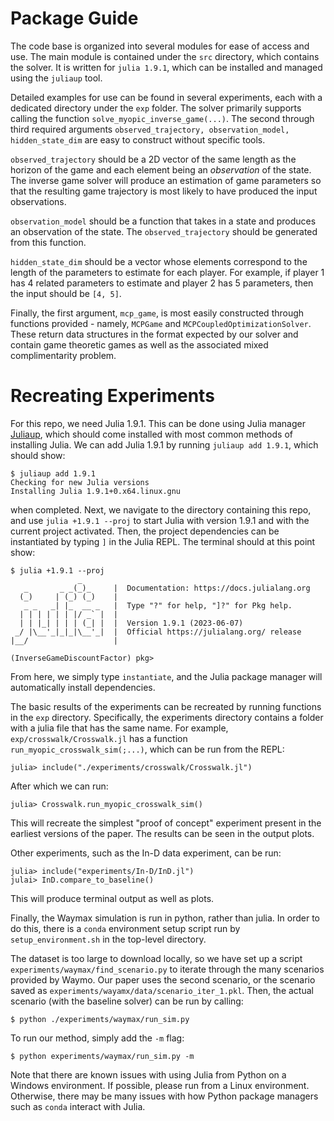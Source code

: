 # Package Guide
The code base is organized into several modules for ease of access and use.
The main module is contained under the `src` directory, which contains the solver.
It is written for `julia 1.9.1`, which can be installed and managed using the `juliaup` tool.

Detailed examples for use can be found in several experiments, each with a dedicated directory under the ```exp``` folder. The solver primarily supports calling the function `solve_myopic_inverse_game(...)`. The second through third required arguments `observed_trajectory, observation_model, hidden_state_dim` are easy to construct without specific tools.

```observed_trajectory``` should be a 2D vector of the same length as the horizon of the game and each element being an *observation* of the state. The inverse game solver will produce an estimation of game parameters so that the resulting game trajectory is most likely to have produced the input observations.

`observation_model` should be a function that takes in a state and produces an observation of the state. The `observed_trajectory` should be generated from this function.

`hidden_state_dim` should be a vector whose elements correspond to the length of the parameters to estimate for each player. For example, if player 1 has 4 related parameters to estimate and player 2 has 5 parameters, then the input should be `[4, 5]`. 

Finally, the first argument, ```mcp_game```, is most easily constructed through functions provided - namely, `MCPGame` and `MCPCoupledOptimizationSolver`. These return data structures in the format expected by our solver and contain game theoretic games as well as the associated mixed complimentarity problem. 

# Recreating Experiments
For this repo, we need Julia 1.9.1. This can be done using Julia manager [Juliaup](https://github.com/JuliaLang/juliaup), which should come installed with most common methods of installing Julia.
We can add Julia 1.9.1 by running `juliaup add 1.9.1`, which should show:
```
$ juliaup add 1.9.1
Checking for new Julia versions
Installing Julia 1.9.1+0.x64.linux.gnu
```
when completed.
Next, we navigate to the directory containing this repo, and use `julia +1.9.1 --proj` to start Julia with version 1.9.1 and with the current project activated.
Then, the project dependencies can be instantiated by typing `]` in the Julia REPL.
The terminal should at this point show:
```
$ julia +1.9.1 --proj
               _
   _       _ _(_)_     |  Documentation: https://docs.julialang.org
  (_)     | (_) (_)    |
   _ _   _| |_  __ _   |  Type "?" for help, "]?" for Pkg help.
  | | | | | | |/ _` |  |
  | | |_| | | | (_| |  |  Version 1.9.1 (2023-06-07)
 _/ |\__'_|_|_|\__'_|  |  Official https://julialang.org/ release
|__/                   |

(InverseGameDiscountFactor) pkg> 
```
From here, we simply type `instantiate`, and the Julia package manager will automatically install dependencies.


The basic results of the experiments can be recreated by running functions in the ```exp``` directory. Specifically, the experiments directory contains a folder with a julia file that has the same name. For example, `exp/crosswalk/Crosswalk.jl` has a function `run_myopic_crosswalk_sim(;...)`, which can be run from the REPL:
```
julia> include("./experiments/crosswalk/Crosswalk.jl")
```
After which we can run:
```
julia> Crosswalk.run_myopic_crosswalk_sim()
```  
This will recreate the simplest "proof of concept" experiment present in the earliest versions of the paper. The results can be seen in the output plots.

Other experiments, such as the In-D data experiment, can be run:
```
julia> include("experiments/In-D/InD.jl")
julai> InD.compare_to_baseline()
```
This will produce terminal output as well as plots.

Finally, the Waymax simulation is run in python, rather than julia. In order to do this, there is a `conda` environment setup script run by `setup_environment.sh` in the top-level directory.

The dataset is too large to download locally, so we have set up a script `experiments/waymax/find_scenario.py` to iterate through the many scenarios provided by Waymo. Our paper uses the second scenario, or the scenario saved as `experiments/wayamx/data/scenario_iter_1.pkl`. Then, the actual scenario (with the baseline solver) can be run by calling:
```
$ python ./experiments/waymax/run_sim.py
```

To run our method, simply add the `-m` flag:
```
$ python experiments/waymax/run_sim.py -m
```

Note that there are known issues with using Julia from Python on a Windows environment. If possible, please run from a Linux environment. Otherwise, there may be many issues with how Python package managers such as `conda` interact with Julia.
